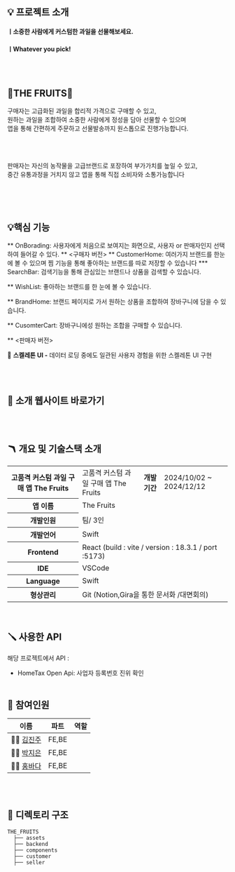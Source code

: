 
</br>

## 💡 프로젝트 소개
#### ㅣ소중한 사람에게 커스텀한 과일을 선물해보세요.
#### ㅣWhatever you pick!

## </br></br> 🍏THE FRUITS🍏
구매자는 고급화된 과일을 합리적 가격으로 구매할 수 있고, <br/>
원하는 과일을 조합하여 소중한 사람에게 정성을 담아 선물할 수 있으며 <br/>
앱을 통해 간편하게 주문하고 선물발송까지 원스톱으로 진행가능합니다.
</br></br></br>

<br/>
판매자는 자신의 농작물을 고급브랜드로 포장하여 부가가치를 높일 수 있고, <br/>
중간 유통과정을 거치지 않고 앱을 통해 직접 소비자와 소통가능합니다 <br/>

</br></br></br>

## 💡핵심 기능

** OnBorading: 사용자에게 처음으로 보여지는 화면으로, 사용자 or 판매자인지 선택하여 들어갈 수 있다.
** <구매자 버전>
** CustomerHome: 여러가지 브랜드를 한눈에 볼 수 있으며 찜 기능을 통해 좋아하는 브랜드를 따로 저장할 수 있습니다
  *** SearchBar: 검색기능을 통해 관심있는 브랜드나 상품을 검색할 수 있습니다.

** WishList: 좋아하는 브랜드를 한 눈에 볼 수 있습니다.

** BrandHome: 브랜드 페이지로 가서 원하는 상품을 조합하여 장바구니에 담을 수 있습니다.

** CusomterCart: 장바구니에성 원하는 조합을 구매할 수 있습니다.

** <판매자 버전>






💭 **스켈레톤 UI -** 데이터 로딩 중에도 일관된 사용자 경험을 위한 스켈레톤 UI 구현

</br></br>


## 🔗 소개 웹사이트 바로가기

> 

</br></br>

## 🪃 개요 및 기술스택 소개

<table>
    <tr>
        <th>고품격 커스텀 과일 구매 앱 The Fruits</th>
        <td>고품격 커스텀 과일 구매 앱 The Fruits</td>
        <th>개발기간</th>
        <td>2024/10/02 ~ 2024/12/12</td>
    </tr>
    <tr>
        <th>앱 이름</th>
        <td colspan="3">The Fruits</td>
    </tr>
    <tr>
        <th>개발인원</th>
        <td colspan="3">팀/ 3인 </td>
    </tr>
    <tr>
        <th>개발언어</th>
        <td colspan="3">Swift</td>
    </tr>
     <tr>
        <th>Frontend</th>
        <td colspan="3"> React (build : vite / version : 18.3.1 / port :5173)</td>
    </tr>
    <tr>
        <th>IDE</th>
        <td colspan="3">VSCode</td>
    </tr>
    <tr>
        <th>Language</th>
        <td colspan="3">Swift</td>
    </tr>
     <tr>
        <th>형상관리</th>
        <td colspan="3">Git (Notion,Gira을 통한 문서화 /대면회의)</td>
    </tr>
</table>

</br>

## 🪛 사용한 API 

해당 프로젝트에서 API :  
- HomeTax Open Api: 사업자 등록번호 진위 확인
</br></br>

## 🧗 **참여인원**

| 이름   |  파트  | 역할                                      |
| ------ | :----: | -------------------------------------- |
| 👧🏻 [김진주](https://github.com/jinjukimink)  |  FE,BE  |   
| 👧🏻 [박지은](https://github.com/jieunpark626) |  FE,BE  |                   
| 👧🏻 [홍바다](https://github.com/ddu2ni)       |  FE,BE  |

</br></br>

## 📂 디렉토리 구조

```
THE_FRUITS
  ├── assets
  ├── backend
  ├── components
  ├── customer
  ├── seller
```



